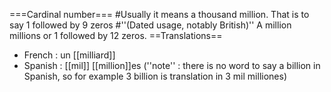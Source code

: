 ===Cardinal number===
#Usually it means a thousand million. That is to say 1 followed by 9 zeros
#''(Dated usage, notably British)'' A million millions or 1 followed by 12 zeros.
==Translations==
* French : un [[milliard]]
* Spanish : [[mil]] [[million]]es (''note'' : there is no word to say a billion in Spanish, so for example 3 billion is translation in 3 mil milliones)